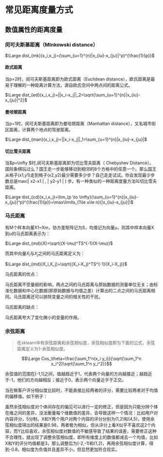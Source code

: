 # 常见距离度量方式

## 数值属性的距离度量

### 闵可夫斯基距离（MInkowski distance）

$\Large dist_{mk}(x_i,x_j)=(\sum_{u=1}^{n}|x_{iu}-x_{ju}|^p)^{\frac{1}{p}}$

#### 欧式距离

当p=2时，闵可夫斯基距离即为欧式距离（Euclidean distance），欧氏距离是最易于理解的一种距离计算方法，源自欧氏空间中两点间的距离公式。

$\Large dist_{ed}(x_i,x_j)=||x_i-x_j||_2=\sqrt{\sum_{u=1}^{n}|x_{iu}-x_{ju}|^2}$

#### 曼哈顿距离

当p=1时，闵可夫斯基距离即为曼哈顿距离（Manhattan distance），又名城市街区距离，计算两个地点的驾驶距离。

$\Large dist_{man}(x_i,x_j)=||x_i-x_j||_1=\sum_{u=1}^{n}|x_{iu}-x_{ju}|$

#### 切比雪夫距离

当$p=\infty $时,闵可夫斯基距离即为切比雪夫距离（ Chebyshev Distance）。 国际象棋玩过么？国王走一步能够移动到相邻的8个方格中的任意一个。那么国王从格子(x1,y1)走到格子(x2,y2)最少需要多少步？自己走走试试。你会发现最少步数总是max(| x2-x1 | , | y2-y1 | ) 步。有一种类似的一种距离度量方法叫切比雪夫距离。

$\Large dist_{cd}(x_i,x_j)=\lim_{p \to \infty}(\sum_{u=1}^{n}|x_{iu}-x_{ju}|^p)^{\frac{1}{p}}=\max\limits_{1\le u\le n}(|x_{iu}-x_{ju}|)$

### 马氏距离

有M个样本向量X1~Xm，协方差矩阵记为S，均值记为向量μ，则其中样本向量X到u的马氏距离表示为：

$\Large dist_{md}(X)=\sqrt{(X-\mu)^TS^{-1}(X-\mu)}$

 而其中向量$X_i$与$X_j$之间的马氏距离定义为：

$\Large dist_{md}(X_i,X_j)=\sqrt{(X_i-X_j)^TS^{-1}(X_i-X_j)}$

马氏距离的优点：

马氏距离不受量纲的影响，两点之间的马氏距离与原始数据的测量单位无关；由标准化数据和中心化数据(即原始数据与均值之差）计算出的二点之间的马氏距离相同。马氏距离还可以排除变量之间的相关性的干扰。 

马氏距离的缺点：

马氏距离夸大了变化微小的变量的作用。

### 余弦距离

> 在sklearn中有余弦距离和余弦相似度，余弦相似度即为下面的公式，余弦距离定义为1-余弦相似度。

$$\Large  Cos_\theta=\frac{\sum_1^n(x_i y_i)}{\sqrt{\sum_1^n x_i^2}\sqrt{\sum_1^n y_i^2}}$$

余弦值的范围在[-1,1]之间，值越趋近于1，代表两个向量的方向越接近；越趋近于-1，他们的方向越相反；接近于0，表示两个向量近乎于正交。

当在做客户评分相似度比较时，不能直接比较两者的评分，需要比较两者对于均值的偏移值。如下例子：

虽然余弦相似度对个体间存在的偏见可以进行一定的修正，但是因为只能分辨个体在维之间的差异，没法衡量每个维数值的差异，会导致这样一个情况：比如用户对内容评分，5分制，X和Y两个用户对两个内容的评分分别为(1,2)和(4,5)，使用余弦相似度得出的结果是0.98，两者极为相似，但从评分上看X似乎不喜欢这2个内容，而Y比较喜欢，余弦相似度对数值的不敏感导致了结果的误差，需要修正这种不合理性，就出现了调整余弦相似度，即所有维度上的数值都减去一个均值，比如X和Y的评分均值都是3，那么调整后为(-2,-1)和(1,2)，再用余弦相似度计算，得到-0.8，相似度为负值并且差异不小，但显然更加符合现实。